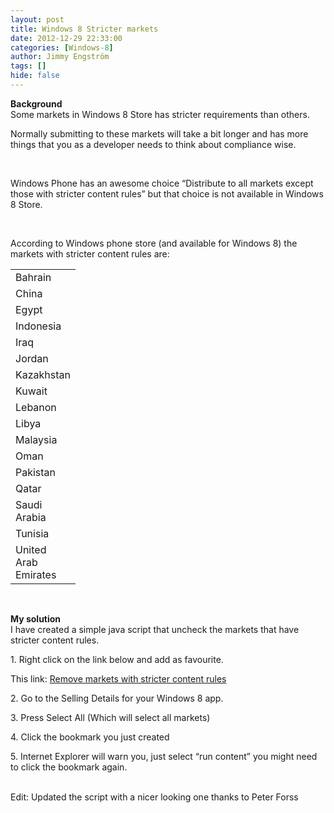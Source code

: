 ```yaml
---
layout: post
title: Windows 8 Stricter markets
date: 2012-12-29 22:33:00
categories: [Windows-8]
author: Jimmy Engström
tags: []
hide: false
---
```

<p><strong>Background</strong> <br />Some markets in Windows 8 Store has stricter requirements than others.</p>
<p>Normally submitting to these markets will take a bit longer and has more things that you as a developer needs to think about compliance wise.</p>
<p>&nbsp;</p>
<p>Windows Phone has an awesome choice &ldquo;Distribute to all markets except those with stricter content rules&rdquo; but that choice is not available in Windows 8 Store.</p>
<p>&nbsp;</p>
<p>According to Windows phone store (and available for Windows 8) the markets with stricter content rules are:</p>
<table border="0" cellspacing="0" cellpadding="0">
<tbody>
<tr>
<td width="64">Bahrain</td>
</tr>
<tr>
<td>China</td>
</tr>
<tr>
<td>Egypt</td>
</tr>
<tr>
<td>Indonesia</td>
</tr>
<tr>
<td>Iraq</td>
</tr>
<tr>
<td>Jordan</td>
</tr>
<tr>
<td>Kazakhstan</td>
</tr>
<tr>
<td>Kuwait</td>
</tr>
<tr>
<td>Lebanon</td>
</tr>
<tr>
<td>Libya</td>
</tr>
<tr>
<td>Malaysia</td>
</tr>
<tr>
<td>Oman</td>
</tr>
<tr>
<td>Pakistan</td>
</tr>
<tr>
<td>Qatar</td>
</tr>
<tr>
<td>Saudi Arabia</td>
</tr>
<tr>
<td>Tunisia</td>
</tr>
<tr>
<td>United Arab Emirates</td>
</tr>
</tbody>
</table>
<p>&nbsp;</p>
<p><strong>My solution</strong> <br />I have created a simple java script that uncheck the markets that have stricter content rules.</p>
<p>1. Right click on the link below and add as favourite.</p>
<p>This link: <a href="javascript:(function(x) {for (var i = 0; i &lt; x.length; i++) {y = document.getElementById('marketCheckBox' + x[i]);if (y){y.checked = false;}}alert('Markets with stricter rules should now be unchecked');})([34, 58, 63, 64, 15, 43, 69, 71, 78, 81, 48, 85, 51, 52, 53, 55, 56]);">Remove markets with stricter content rules</a></p>
<p>2. Go to the Selling Details for your Windows 8 app.</p>
<p>3. Press Select All (Which will select all markets)</p>
<p>4. Click the bookmark you just created</p>
<p>5. Internet Explorer will warn you, just select &ldquo;run content&rdquo; you might need to click the bookmark again.</p>
<p><br />Edit: Updated the script with a nicer looking one thanks to Peter Forss</p>
